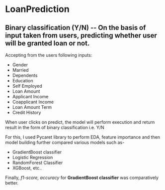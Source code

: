 # LoanPrediction

## Binary classification (Y/N) -- On the basis of input taken from users, predicting whether user will be granted loan or not.

Accepting from the users following inputs:
- Gender
- Married
- Dependents
- Education
- Self Employed
- Loan Amount
- Applicant Income
- Coapplicant Income
- Loan Amount Term
- Credit History

When user clicks on predict, the model will perform execution and return result in the form of binary classification i.e. Y/N

For this, I used Pycaret library to perform EDA, feature importance and then model building further compared various models such as-
- GradientBoost classifier
- Logistic Regression
- RandomForest Classifier
- XGBoost, etc..

Finally, _f1-score, accuracy_ for **GradientBoost classifier** was comparatively better.
